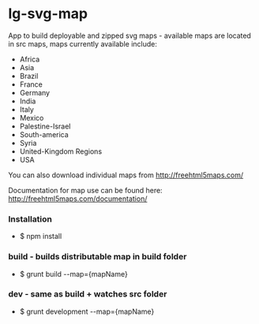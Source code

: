 # lg-svg-map
App to build deployable and zipped svg maps - available maps are located in src maps, maps currently available include:

* Africa
* Asia
* Brazil
* France
* Germany
* India
* Italy
* Mexico
* Palestine-Israel
* South-america
* Syria
* United-Kingdom Regions
* USA

You can also download individual maps from http://freehtml5maps.com/

Documentation for map use can be found here: http://freehtml5maps.com/documentation/

### Installation
* $ npm install

### build - builds distributable map in build folder
* $ grunt build --map={mapName}

### dev - same as build + watches src folder
* $ grunt development --map={mapName}


